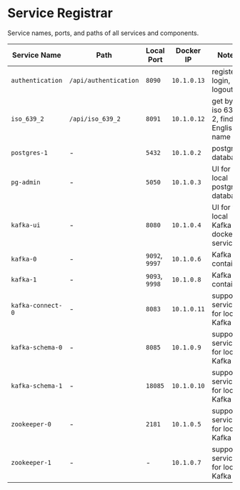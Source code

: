 # Service Registrar

Service names, ports, and paths of all services and components.

| Service Name | Path | Local Port | Docker IP | Notes |
| --- | --- | --- | --- | --- |
| `authentication` | `/api/authentication` | `8090` | `10.1.0.13` | register, login, logout, ... |
| `iso_639_2` | `/api/iso_639_2` | `8091` | `10.1.0.12` | get by iso 639-2, find by English name |
| `postgres-1` | - | `5432` | `10.1.0.2` | postgres database |
| `pg-admin` | - | `5050` | `10.1.0.3` | UI for local postgres database |
| `kafka-ui` | - | `8080` | `10.1.0.4` | UI for the local Kafka docker service |
| `kafka-0` | - | `9092`, `9997` | `10.1.0.6` | Kafka container |
| `kafka-1` | - | `9093`, `9998` | `10.1.0.8` | Kafka container |
| `kafka-connect-0` | - | `8083` | `10.1.0.11` | support service for local Kafka |
| `kafka-schema-0` | - | `8085` | `10.1.0.9` | support service for local Kafka |
| `kafka-schema-1` | - | `18085` | `10.1.0.10` | support service for local Kafka |
| `zookeeper-0` | - | `2181` | `10.1.0.5` | support service for local Kafka |
| `zookeeper-1` | - | - | `10.1.0.7` | support service for local Kafka |

